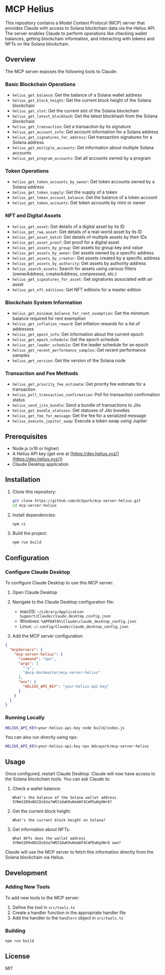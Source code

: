 # MCP Helius

This repository contains a Model Context Protocol (MCP) server that provides Claude with access to Solana blockchain data via the Helius API. The server enables Claude to perform operations like checking wallet balances, getting blockchain information, and interacting with tokens and NFTs on the Solana blockchain.

## Overview

The MCP server exposes the following tools to Claude:

### Basic Blockchain Operations
- `helius_get_balance`: Get the balance of a Solana wallet address
- `helius_get_block_height`: Get the current block height of the Solana blockchain
- `helius_get_slot`: Get the current slot of the Solana blockchain
- `helius_get_latest_blockhash`: Get the latest blockhash from the Solana blockchain
- `helius_get_transaction`: Get a transaction by its signature
- `helius_get_account_info`: Get account information for a Solana address
- `helius_get_signatures_for_address`: Get transaction signatures for a Solana address
- `helius_get_multiple_accounts`: Get information about multiple Solana accounts
- `helius_get_program_accounts`: Get all accounts owned by a program

### Token Operations
- `helius_get_token_accounts_by_owner`: Get token accounts owned by a Solana address
- `helius_get_token_supply`: Get the supply of a token
- `helius_get_token_account_balance`: Get the balance of a token account
- `helius_get_token_accounts`: Get token accounts by mint or owner

### NFT and Digital Assets
- `helius_get_asset`: Get details of a digital asset by its ID
- `helius_get_rwa_asset`: Get details of a real-world asset by its ID
- `helius_get_asset_batch`: Get details of multiple assets by their IDs
- `helius_get_asset_proof`: Get proof for a digital asset
- `helius_get_assets_by_group`: Get assets by group key and value
- `helius_get_assets_by_owner`: Get assets owned by a specific address
- `helius_get_assets_by_creator`: Get assets created by a specific address
- `helius_get_assets_by_authority`: Get assets by authority address
- `helius_search_assets`: Search for assets using various filters (ownerAddress, creatorAddress, compressed, etc.)
- `helius_get_signatures_for_asset`: Get signatures associated with an asset
- `helius_get_nft_editions`: Get NFT editions for a master edition

### Blockchain System Information
- `helius_get_minimum_balance_for_rent_exemption`: Get the minimum balance required for rent exemption
- `helius_get_inflation_reward`: Get inflation rewards for a list of addresses
- `helius_get_epoch_info`: Get information about the current epoch
- `helius_get_epoch_schedule`: Get the epoch schedule
- `helius_get_leader_schedule`: Get the leader schedule for an epoch
- `helius_get_recent_performance_samples`: Get recent performance samples
- `helius_get_version`: Get the version of the Solana node

### Transaction and Fee Methods
- `helius_get_priority_fee_estimate`: Get priority fee estimate for a transaction
- `helius_poll_transaction_confirmation`: Poll for transaction confirmation status
- `helius_send_jito_bundle`: Send a bundle of transactions to Jito
- `helius_get_bundle_statuses`: Get statuses of Jito bundles
- `helius_get_fee_for_message`: Get the fee for a serialized message
- `helius_execute_jupiter_swap`: Execute a token swap using Jupiter

## Prerequisites

- Node.js (v16 or higher)
- A Helius API key (get one at [https://dev.helius.xyz/](https://dev.helius.xyz/))
- Claude Desktop application

## Installation

1. Clone this repository:
   ```bash
   git clone https://github.com/dcSpark/mcp-server-helius.git
   cd mcp-server-helius
   ```

2. Install dependencies:
   ```bash
   npm ci
   ```

3. Build the project:
   ```bash
   npm run build
   ```

## Configuration

### Configure Claude Desktop

To configure Claude Desktop to use this MCP server:

1. Open Claude Desktop
2. Navigate to the Claude Desktop configuration file:
   - macOS: `~/Library/Application Support/Claude/claude_desktop_config.json`
   - Windows: `%APPDATA%\Claude\claude_desktop_config.json`
   - Linux: `~/.config/Claude/claude_desktop_config.json`

3. Add the MCP server configuration:

```json
{
  "mcpServers": {
    "mcp-server-helius": {
      "command": "npx",
      "args": [
        "-y",
        "@mcp-dockmaster/mcp-server-helius"
      ],
      "env": {
        "HELIUS_API_KEY": "your-helius-api-key"
      }
    }
  }
}
```

### Running Locally

```bash
HELIUS_API_KEY=your-helius-api-key node build/index.js
```

You can also run directly using npx:
```bash
HELIUS_API_KEY=your-helius-api-key npx @dcspark/mcp-server-helius
```

## Usage

Once configured, restart Claude Desktop. Claude will now have access to the Solana blockchain tools. You can ask Claude to:

1. Check a wallet balance:
   ```
   What's the balance of the Solana wallet address 5YNmS1R9nNSCDzb5a7mMJ1dwK9uHeAAF4CmPEwKgVWr8?
   ```

2. Get the current block height:
   ```
   What's the current block height on Solana?
   ```

3. Get information about NFTs:
   ```
   What NFTs does the wallet address 5YNmS1R9nNSCDzb5a7mMJ1dwK9uHeAAF4CmPEwKgVWr8 own?
   ```

Claude will use the MCP server to fetch this information directly from the Solana blockchain via Helius.

## Development

### Adding New Tools

To add new tools to the MCP server:

1. Define the tool in `src/tools.ts`
2. Create a handler function in the appropriate handler file
3. Add the handler to the `handlers` object in `src/tools.ts`

### Building

```bash
npm run build
```

## License

MIT
